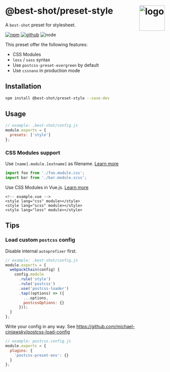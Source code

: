# @best-shot/preset-style <img src="https://cdn.jsdelivr.net/gh/best-shot/best-shot/packages/core/logo.svg" alt="logo" height="80" align="right">

A `best-shot` preset for stylesheet.

[![npm][npm-badge]][npm-url]
[![github][github-badge]][github-url]
![node][node-badge]

[npm-url]: https://www.npmjs.com/package/@best-shot/preset-style
[npm-badge]: https://img.shields.io/npm/v/@best-shot/preset-style.svg?style=flat-square&logo=npm
[github-url]: https://github.com/best-shot/best-shot/tree/master/packages/preset-style
[github-badge]: https://img.shields.io/npm/l/@best-shot/preset-style.svg?style=flat-square&colorB=blue&logo=github
[node-badge]: https://img.shields.io/node/v/@best-shot/preset-style.svg?style=flat-square&colorB=green&logo=node.js

This preset offer the following features:

- CSS Modules
- `less` / `sass` syntax
- Use `postcss-preset-evergreen` by default
- Use `cssnano` in production mode

## Installation

```bash
npm install @best-shot/preset-style --save-dev
```

## Usage

```js
// example: .best-shot/config.js
module.exports = {
  presets: ['style']
};
```

### CSS Modules support

Use `[name].module.[extname]` as filename. [Learn more](https://github.com/css-modules/css-modules)

```js
import foo from './foo.module.css';
import bar from './bar.module.scss';
```

Use CSS Modules in Vue.js. [Learn more](https://vue-loader.vuejs.org/guide/css-modules.html)

<!-- eslint-skip -->

```vue
<!-- example.vue -->
<style lang="css" module></style>
<style lang="scss" module></style>
<style lang="less" module></style>
```

## Tips

### Load custom `postcss` config

Disable internal `autoprefixer` first.

```js
// example: .best-shot/config.js
module.exports = {
  webpackChain(config) {
    config.module
      .rule('style')
      .rule('postcss')
      .use('postcss-loader')
      .tap((options) => ({
        ...options,
        postcssOptions: {}
      }));
  }
};
```

Write your config in any way. See <https://github.com/michael-ciniawsky/postcss-load-config>

```js
// example: postcss.config.js
module.exports = {
  plugins: {
    'postcss-preset-env': {}
  }
};
```
